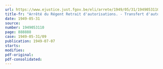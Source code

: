 ```yaml
---
url: https://www.ejustice.just.fgov.be/eli/arrete/1949/05/31/1949053110/justel
title-fr: "Arrêté du Régent Retrait d'autorisations. - Transfert d'autorisations et de sièges d'exploitations. - Services d'autocars"
date: 1949-05-31
source:
number: 1949053110
page: 888888
case: 1949-05-31/09
publication: 1949-07-07
starts:
modifies:
pdf-original:
pdf-consolidated:
---
```


